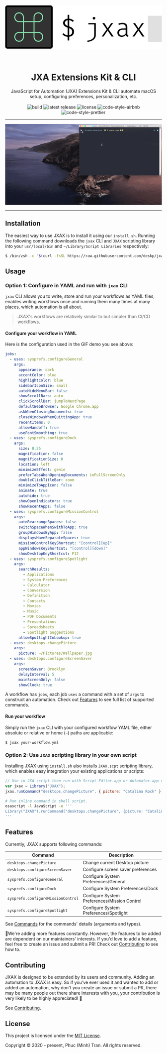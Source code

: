 <!-- Title, summary and bagges -->
<h1 align='center'>
  <br/>
  <img src='docs/assets/logo.svg' alt='Logo'/>
  <br/><br/><br/>
  JXA Extensions Kit & CLI
  <br/>
</h1>
<p align='center'>
  JavaScript for Automation (JXA) Extensions Kit & CLI automate macOS setup, configuring preferences,
  personalization, etc.
  <br/><br/>
  <img src='https://img.shields.io/github/workflow/status/deskp/jxax/CI' alt='build'/>
  <img src='https://img.shields.io/github/v/release/deskp/jxax?label=latest%20release' alt='latest release'/>
  <img src='https://img.shields.io/github/license/deskp/jxax' alt='license'/>
  <img src='https://badgen.net/badge/code%20style/airbnb/ff5a5f?icon=airbnb' alt='code-style-airbnb'/>
  <img src='https://badgen.net/badge/code%20style/prettier/ff69b4?icon=https%3A%2F%2Fico.now.sh%2Fprettier%2Ffff' alt='code-style-prettier'/>
</p>

---

![Demo][demo-gif]

---

## Installation

The easiest way to use JXAX is to install it using our `install.sh`. Running the following command
downloads the `jxax` CLI and `JXAX` scripting library into your `usr/local/bin` and
`~/Library/Script Libraries` respectively:

```bash
$ /bin/zsh -c "$(curl -fsSL https://raw.githubusercontent.com/deskp/jxax/master/scripts/install.sh)"
```

## Usage

### Option 1: Configure in YAML and run with `jxax` CLI

`jxax` CLI allows you to write, store and run your workflows as YAML files, enables writing
workflows once and running them many times at many places, which automation is all about.

> JXAX's workflows are relatively similar to but simpler than CI/CD workflows.

#### Configure your workflow in YAML

Here is the configuration used in the GIF demo you see above:

```yaml
jobs:
  - uses: sysprefs.configureGeneral
    args:
      appearance: dark
      accentColor: blue
      highlightColor: blue
      sidebarIconSize: small
      autoHideMenuBar: false
      showScrollBars: auto
      clickScrollBar: jumpToNextPage
      defaultWebBrowser: Google Chrome.app
      askWhenClosingDocuments: true
      closeWindowsWhenQuittingApp: true
      recentItems: 0
      allowHandoff: true
      useFontSmoothing: true
  - uses: sysprefs.configureDock
    args:
      size: 0.25
      magnification: false
      magnificationSize: 0
      location: left
      minimizeEffect: genie
      preferTabsWhenOpeningDocuments: inFullScreenOnly
      doubleClickTitleBar: zoom
      minimizeToAppIcon: false
      animate: true
      autohide: true
      showOpenIndicators: true
      showRecentApps: false
  - uses: sysprefs.configureMissionControl
    args:
      autoRearrangeSpaces: false
      switchSpaceWhenSwithToApp: true
      groupWindowsByApp: false
      displaysHaveSeparateSpaces: true
      missionControlKeyShortcut: "[control][up]"
      appWindowsKeyShortcut: "[control][down]"
      showDesktopKeyShortcut: F12
  - uses: sysprefs.configureSpotlight
    args:
      searchResults:
        - Applications
        - System Preferences
        - Calculator
        - Conversion
        - Definition
        - Contacts
        - Movies
        - Music
        - PDF Documents
        - Presentations
        - Spreadsheets
        - Spotlight Suggestions
      allowSpotlightInLookup: true
  - uses: desktops.changePicture
    args:
      picture: ~/Pictures/Wallpaper.jpg
  - uses: desktops.configureScreenSaver
    args:
      screenSaver: Brooklyn
      delayInterval: 5
      mainScreenOnly: false
      showClock: true
```

A workflow has `jobs`, each job `uses` a command with a set of `args` to construct an automation.
Check out [Features] to see full list of supported commands.

#### Run your workflow

Simply run the `jxax` CLI with your configured workflow YAML file, either absolute or relative or
home (`~`) paths are applicable:

```
$ jxax your-workflow.yml
```

### Option 2: Use `JXAX` scripting library in your own script

Installing JXAX using `install.sh` also installs `JXAX.scpt` scripting library, which enables easy
integration your existing applications or scripts:

```js
// Use in JXA script then run with Script Editor.app or Automator.app or osascript.
var jxax = Library("JXAX");
jxax.runCommand("desktops.changePicture", { picture: "Catalina Rock" });
```

```bash
# Run inline command in shell script.
osascript -l JavaScript -e '''
Library("JXAX").runCommand("desktops.changePicture", {picture: "Catalina Rock"});
'''
```

## Features

Currently, JXAX supports following commands:

| Command                            | Description                                  |
| ---------------------------------- | -------------------------------------------- |
| `desktops.changePicture`           | Change current Desktop picture               |
| `desktops.configureScreenSaver`    | Configure screen saver preferences           |
| `sysprefs.configureGeneral`        | Configure System Preferences/General         |
| `sysprefs.configureDock`           | Configure System Preferences/Dock            |
| `sysprefs.configureMissionControl` | Configure System Preferences/Mission Control |
| `sysprefs.configureSpotlight`      | Configure System Preferences/Spotlight       |

See [Commands][commands-file] for the commands' details (arguments and types).

😬We're adding more features constantly. However, the features to be added are dependent on our
maintainers' interests. If you'd love to add a feature, feel free to create an issue and submit
a PR! Check out [Contributing][contributing-file] to see how to.

## Contributing

JXAX is designed to be extended by its users and community. Adding an automation to JXAX is easy.
So if you've ever used it and wanted to add or added an automation, why don't you create an issue
or submit a PR, there may be many people out there share interests with you, your contribution is
very likely to be highly appreciated! 💚

See [Contributing][contributing-file].

## License

This project is licensed under the [MIT License][license-file].

Copyright © 2020 - present, Phuc (Minh) Tran. All rights reserved.

<!-- Badges -->

[version-badge]: https://img.shields.io/github/package-json/v/deskp/jxax
[build-badge]: https://img.shields.io/github/workflow/status/deskp/jxax/ci
[license-badge]: https://img.shields.io/github/license/deskp/jxax

<!-- Images -->

[demo-gif]: /docs/assets/demo.gif

<!-- Links -->

[features]: #features
[commands-file]: /docs/COMMANDS.md
[license-file]: /LICENSE
[contributing-file]: /CONTRIBUTING.md
